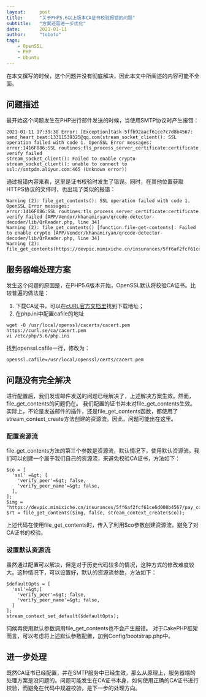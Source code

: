 ```yaml
---
layout:     post
title:      "关于PHP5.6以上版本CA证书校验报错的问题"
subtitle:   "方案还需进一步优化"
date:       2021-01-11
author:     "toboto"
tags:
    - OpenSSL
    - PHP
    - Ubuntu
---
```

在本文撰写的时候，这个问题并没有彻底解决，因此本文中所阐述的内容可能不全面。

## 问题描述
最开始这个问题发生在PHP进行邮件发送的时候，当使用SMTP协议时产生报错：

```
2021-01-11 17:39:38 Error: [Exception]task-5ffb92aacf61ce7c7d8b4567: send_heart_beat:13311539325@qq.com(stream_socket_client(): SSL operation failed with code 1. OpenSSL Error messages:
error:1416F086:SSL routines:tls_process_server_certificate:certificate verify failed
stream_socket_client(): Failed to enable crypto
stream_socket_client(): unable to connect to ssl://smtpdm.aliyun.com:465 (Unknown error))
```
通过报错内容来看，这里是证书校验时发生了错误。同时，在其他位置获取HTTPS协议的文件时，也出现了类似的报错：
```
Warning (2): file_get_contents(): SSL operation failed with code 1. OpenSSL Error messages:
error:1416F086:SSL routines:tls_process_server_certificate:certificate verify failed [APP/Vendor/khanamiryan/qrcode-detector-decoder/lib/QrReader.php, line 34]
Warning (2): file_get_contents() [function.file-get-contents]: Failed to enable crypto [APP/Vendor/khanamiryan/qrcode-detector-decoder/lib/QrReader.php, line 34]
Warning (2): file_get_contents(https://devpic.mimixiche.cn/insurances/5ff6af2fcf61ce6d008b4567/pay_code20210111142906143.jpg)
```
## 服务器端处理方案
发生这个问题的原因是，在PHP5.6版本开始，OpenSSL默认将校验CA证书。比较普遍的做法是：
1. 下载CA证书，可以在[cURL官方文档里](https://curl.se/docs/caextract.html)找到下载地址；
2. 在php.ini中配置cafile的地址
```
wget -O /usr/local/openssl/cacerts/cacert.pem https://curl.se/ca/cacert.pem
vi /etc/php/5.6/php.ini
```
找到openssl.cafile一行，修改为：
```
openssl.cafile=/usr/local/openssl/certs/cacert.pem
```

## 问题没有完全解决
进行配置后，我们发现邮件发送的问题已经解决了，上述解决方案生效。然而，file_get_contents的问题仍在。
我们配置的证书并未对file_get_contents生效。
实际上，不论是发送邮件的插件，还是file_get_contents函数，都使用了stream_context_create方法创建的资源流。因此，问题可能出在这里。

### 配置资源流
file_get_contents方法的第三个参数是资源流，默认情况下，使用默认资源流。我们可以创建一个属于我们自己的资源流，来避免校验CA证书，方法如下：
```
$co = [
  'ssl' =&gt; [
    'verify_peer'=&gt; false,
    'verify_peer_name'=&gt; false,
  ],
];
$img = "https://devpic.mimixiche.cn/insurances/5ff6af2fcf61ce6d008b4567/pay_code20210111142906143.jpg";
$rt = file_get_contents($img, false, stream_context_create($co));
```
上述代码在使用file_get_contents时，传入了利用$co参数创建资源流，避免了对CA证书的校验。

### 设置默认资源流
虽然通过配置可以解决，但是对于历史代码较多的情况，这种方式的修改难度较大。这种情况下，可以设置好，默认的资源流参数，方法如下：
```
$defaultOpts = [
  'ssl'=&gt;[
    'verify_peer'=&gt; false,
    'verify_peer_name'=&gt; false,
  ]
];
stream_context_set_default($defaultOpts);
```
伺候再使用默认参数调用file_get_contents也不会产生报错。
对于CakePHP框架而言，可以考虑将上述默认参数配置，加到Config/bootstrap.php中。

## 进一步处理
既然CA证书已经配置，并在SMTP服务中已经生效，那么从原理上，服务器端的处理方案是没问题的。问题可能发生在CA证书本身，如何使用正确的CA证书进行校验，而避免在代码中规避校验，是下一步的处理方向。


